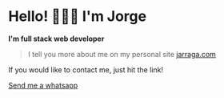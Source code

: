 # Hello! 🙋🏽‍♂️ I'm Jorge

**I'm full stack web developer**

>I tell you more about me on my personal site
[jarraga.com](https://jarraga.com)

If you would like to contact me, just hit the link!

[Send me a whatsapp](https://wa.me/5493482633220)